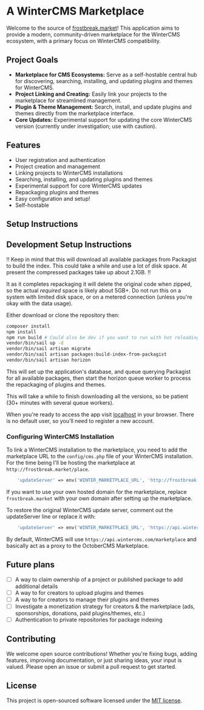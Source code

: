 # A WinterCMS Marketplace 

Welcome to the source of [frostbreak.market](https://frostbreak.market)! This application aims to provide a modern, community-driven marketplace for the WinterCMS ecosystem, with a primary focus on WinterCMS compatibility.

## Project Goals
- **Marketplace for CMS Ecosystems:** Serve as a self-hostable central hub for discovering, searching, installing, and updating plugins and themes for WinterCMS.
- **Project Linking and Creating:** Easily link your projects to the marketplace for streamlined management.
- **Plugin & Theme Management:** Search, install, and update plugins and themes directly from the marketplace interface.
- **Core Updates:** Experimental support for updating the core WinterCMS version (currently under investigation; use with caution).

## Features
- User registration and authentication
- Project creation and management
- Linking projects to WinterCMS installations
- Searching, installing, and updating plugins and themes
- Experimental support for core WinterCMS updates
- Repackaging plugins and themes
- Easy configuration and setup!
- Self-hostable


## Setup Instructions

<!-- 
Will be writing these later once I finalize a docker container to publish. for an almost "prod ready" version
-->


## Development Setup Instructions

‼️ Keep in mind that this will download all available packages from Packagist to build the index. 
This could take a while and use a lot of disk space. At present the compressed packages take up about 2.1GB. ‼️

It as it completes repackaging it will delete the original code when zipped, so the actual _required_ space is likely about 5GB+. Do not run this on a system with limited disk space, or on a metered connection (unless you're okay with the data usage).

Either download or clone the repository then:

```bash
composer install
npm install
npm run build # Could also be dev if you want to run with hot reloading (Enter the following commands in a new shell)
vendor/bin/sail up -d
vendor/bin/sail artisan migrate
vendor/bin/sail artisan packages:build-index-from-packagist
vendor/bin/sail artisan horizon
```

This will set up the application's database, and queue querying Packagist for all available packages, then start the horizon queue worker to process the repackaging of plugins and themes.

This will take a while to finish downloading all the versions, so be patient (30+ minutes with several queue workers).

When you're ready to access the app visit [localhost](http://localhost:8000) in your browser. There is no default user, so you'll need to register a new account.

### Configuring WinterCMS Installation

To link a WinterCMS installation to the marketplace, you need to add the marketplace URL to the `config/cms.php` file of your WinterCMS installation. For the time being I'll be hosting the marketplace at `http://frostbreak.market/place`.
```php
    'updateServer' => env('WINTER_MARKETPLACE_URL', 'http://frostbreak.market/place'),
```

If you want to use your own hosted domain for the marketplace, replace `frostbreak.market` with your own domain after setting up the marketplace.

To restore the original WinterCMS update server, comment out the updateServer line or replace it with:

```php
    'updateServer' => env('WINTER_MARKETPLACE_URL', 'https://api.wintercms.com/marketplace'),
```

By default, WinterCMS will use `https://api.wintercms.com/marketplace` and basically act as a proxy to the OctoberCMS Marketplace. 

## Future plans
- [ ] A way to claim ownership of a project or published package to add additional details
- [ ] A way to for creators to upload plugins and themes
- [ ] A way to for creators to manage their plugins and themes
- [ ] Investigate a monetization strategy for creators & the marketplace (ads, sponsorships, donations, paid plugins/themes, etc.)
- [ ] Authentication to private repositories for package indexing

## Contributing

We welcome open source contributions! Whether you're fixing bugs, adding features, improving documentation, or just sharing ideas, your input is valued. Please open an issue or submit a pull request to get started.

## License

This project is open-sourced software licensed under the [MIT license](https://opensource.org/licenses/MIT).
